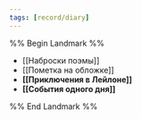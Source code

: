 ```yaml
---
tags: [record/diary]
---
```


%% Begin Landmark %%
- [[Наброски поэмы]]
- [[Пометка на обложке]]
- **[[Приключения в Лейлоне]]**
- **[[События одного дня]]**

%% End Landmark %%
